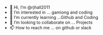 - 👋 Hi, I’m @rjhall2011
- 👀 I’m interested in ... gamiong and coding 
- 🌱 I’m currently learning ...Github and Coding 
- 💞️ I’m looking to collaborate on ... Projects 
- 📫 How to reach me ... on github or slack

<!---
rjhall2011/rjhall2011 is a ✨ special ✨ repository because its `README.md` (this file) appears on your GitHub profile.
You can click the Preview link to take a look at your changes.
--->
